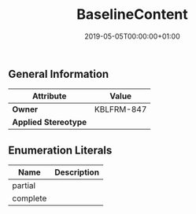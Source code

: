 ﻿---
title: BaselineContent
toc: false
type: specs
date: "2019-05-05T00:00:00+01:00"
draft: false
menu_name: vec120

# Prev/next pager order (if `docs_section_pager` enabled in `params.toml`)
weight: 
---

## General Information

| Attribute               | Value |
|-------------------------|-------|
| **Owner**               | KBLFRM-847 |
| **Applied Stereotype**  |   |

## Enumeration Literals
| Name          | **Description** |
|---------------|-----------------|
| partial |  |
| complete |  |
